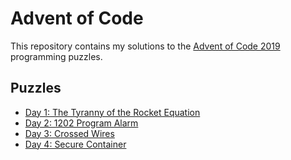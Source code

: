# Advent of Code

This repository contains my solutions to the [Advent of Code 2019](https://adventofcode.com) programming puzzles.

## Puzzles

- [Day 1: The Tyranny of the Rocket Equation](https://adventofcode.com/2019/day/1)
- [Day 2: 1202 Program Alarm](https://adventofcode.com/2019/day/2)
- [Day 3: Crossed Wires](https://adventofcode.com/2019/day/3)
- [Day 4: Secure Container](https://adventofcode.com/2019/day/4)